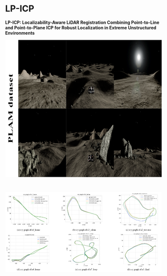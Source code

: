 # LP-ICP
**LP-ICP: Localizability-Aware LiDAR Registration Combining Point-to-Line and Point-to-Plane ICP for Robust Localization in Extreme Unstructured Environments**
<br>
<p align="center">
  <img src="figure/PLAM_dataset.png" width="884" height="442"> 
</p>
<br>
<p align="center">
  <img src="figure/trajectory.jpg" width="557" height="258">
</p>


